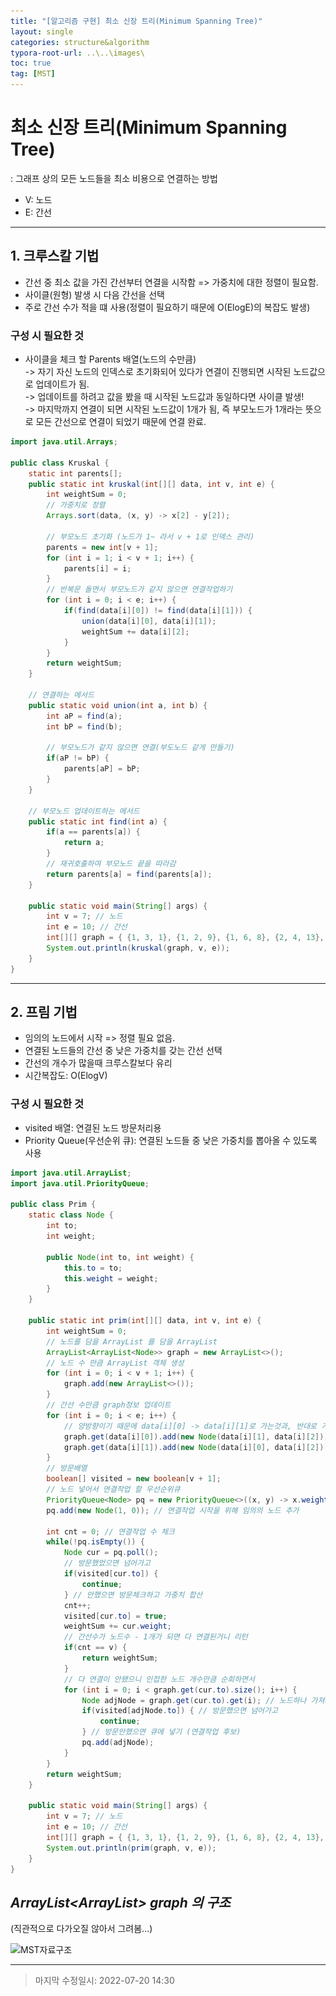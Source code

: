 ```yaml
---
title: "[알고리즘 구현] 최소 신장 트리(Minimum Spanning Tree)" 
layout: single
categories: structure&algorithm
typora-root-url: ..\..\images\
toc: true
tag: [MST]
---
```


# 최소 신장 트리(Minimum Spanning Tree)

: 그래프 상의 모든 노드들을 최소 비용으로 연결하는 방법

- V: 노드
- E: 간선

------

## 1. 크루스칼 기법

- 간선 중 최소 값을 가진 간선부터 연결을 시작함 => 가중치에 대한  정렬이 필요함.
- 사이클(원형) 발생 시 다음 간선을 선택
- 주로 간선 수가 적을 떄 사용(정렬이 필요하기 때문에 O(ElogE)의 복잡도 발생)

### 구성 시 필요한 것

- 사이클을 체크 할 Parents 배열(노드의 수만큼) <br>-> 자기 자신 노드의 인덱스로 초기화되어 있다가 연결이 진행되면 시작된 노드값으로 업데이트가 됨. <br>-> 업데이트를 하려고 값을 봤을 때 시작된 노드값과 동일하다면 사이클 발생! <br>-> 마지막까지 연결이 되면 시작된 노드값이 1개가 됨, 즉 부모노드가 1개라는 뜻으로 모든 간선으로 연결이 되었기 때문에 연결 완료.

```java
import java.util.Arrays;

public class Kruskal {
    static int parents[];
    public static int kruskal(int[][] data, int v, int e) {
        int weightSum = 0;
        // 가중치로 정렬
        Arrays.sort(data, (x, y) -> x[2] - y[2]);

        // 부모노드 초기화 (노드가 1~ 라서 v + 1로 인덱스 관리)
        parents = new int[v + 1];
        for (int i = 1; i < v + 1; i++) {
            parents[i] = i;
        }
        // 반복문 돌면서 부모노드가 같지 않으면 연결작업하기
        for (int i = 0; i < e; i++) {
            if(find(data[i][0]) != find(data[i][1])) {
                union(data[i][0], data[i][1]);
                weightSum += data[i][2];
            }
        }
        return weightSum;
    }

    // 연결하는 메서드
    public static void union(int a, int b) {
        int aP = find(a);
        int bP = find(b);

        // 부모노드가 같지 않으면 연결(부도노드 같게 만들기)
        if(aP != bP) {
            parents[aP] = bP;
        }
    }

    // 부모노드 업데이트하는 메서드
    public static int find(int a) {
        if(a == parents[a]) {
            return a;
        }
        // 재귀호출하여 부모노드 끝을 따라감
        return parents[a] = find(parents[a]);
    }
    
    public static void main(String[] args) {
        int v = 7; // 노드
        int e = 10; // 간선
        int[][] graph = { {1, 3, 1}, {1, 2, 9}, {1, 6, 8}, {2, 4, 13}, {2, 5, 2}, {2, 6, 7}, {3, 4, 12}, {4, 7, 17}, {5, 6, 5}, {5, 7, 20} };
        System.out.println(kruskal(graph, v, e));
    }
}
```



------

## 2. 프림 기법

- 임의의 노드에서 시작 => 정렬 필요 없음.
- 연결된 노드들의 간선 중 낮은 가중치를 갖는 간선 선택
- 간선의 개수가 많을때 크루스칼보다 유리
- 시간복잡도: O(ElogV)

### 구성 시 필요한 것

- visited 배열: 연결된 노드 방문처리용
- Priority Queue(우선순위 큐): 연결된 노드들 중 낮은 가중치를 뽑아올 수 있도록 사용

```java
import java.util.ArrayList;
import java.util.PriorityQueue;

public class Prim {
    static class Node {
        int to;
        int weight;

        public Node(int to, int weight) {
            this.to = to;
            this.weight = weight;
        }
    }

    public static int prim(int[][] data, int v, int e) {
        int weightSum = 0;
        // 노드를 담을 ArrayList 를 담을 ArrayList
        ArrayList<ArrayList<Node>> graph = new ArrayList<>();
        // 노드 수 만큼 ArrayList 객체 생성
        for (int i = 0; i < v + 1; i++) {
            graph.add(new ArrayList<>());
        }
        // 간선 수만큼 graph정보 업데이트
        for (int i = 0; i < e; i++) {
            // 양방향이기 때문에 data[i][0] -> data[i][1]로 가는것과, 반대로 가는 것 모두 추가
            graph.get(data[i][0]).add(new Node(data[i][1], data[i][2]));
            graph.get(data[i][1]).add(new Node(data[i][0], data[i][2]));
        }
        // 방문배열
        boolean[] visited = new boolean[v + 1];
        // 노드 넣어서 연결작업 할 우선순위큐
        PriorityQueue<Node> pq = new PriorityQueue<>((x, y) -> x.weight - y.weight);
        pq.add(new Node(1, 0)); // 연결작업 시작을 위해 임의의 노드 추가

        int cnt = 0; // 연결작업 수 체크
        while(!pq.isEmpty()) {
            Node cur = pq.poll();
            // 방문했었으면 넘어가고
            if(visited[cur.to]) {
                continue;
            } // 안했으면 방문체크하고 가중치 합산
            cnt++;
            visited[cur.to] = true;
            weightSum += cur.weight;
            // 간선수가 노드수 - 1개가 되면 다 연결된거니 리턴
            if(cnt == v) {
                return weightSum;
            }
            // 다 연결이 안됐으니 인접한 노드 개수만큼 순회하면서
            for (int i = 0; i < graph.get(cur.to).size(); i++) {
                Node adjNode = graph.get(cur.to).get(i); // 노드하나 가져와서
                if(visited[adjNode.to]) { // 방문했으면 넘어가고
                    continue;
                } // 방문안했으면 큐에 넣기 (연결작업 후보)
                pq.add(adjNode);
            }
        }
        return weightSum;
    }

    public static void main(String[] args) {
        int v = 7; // 노드
        int e = 10; // 간선
        int[][] graph = { {1, 3, 1}, {1, 2, 9}, {1, 6, 8}, {2, 4, 13}, {2, 5, 2}, {2, 6, 7}, {3, 4, 12}, {4, 7, 17}, {5, 6, 5}, {5, 7, 20} };
        System.out.println(prim(graph, v, e));
    }
}
```



## *ArrayList<ArrayList<Node>> graph 의 구조*

(직관적으로 다가오질 않아서 그려봄...)

![MST자료구조](..\..\images\MST자료구조.jpg)

------

> 마지막 수정일시: 2022-07-20 14:30